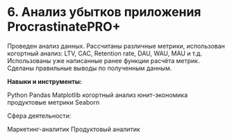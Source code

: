 # 6. Анализ убытков приложения ProcrastinatePRO+

Проведен анализ данных. Рассчитаны различные метрики, использован когортный анализ: LTV, CAC, Retention rate, DAU, WAU, MAU и т.д. Использованы уже написанные ранее функции расчёта метрик. Сделаны правильные выводы по полученным данным.

**Навыки и инструменты:** 

Python
Pandas
Matplotlib
когортный анализ
юнит-экономика
продуктовые метрики
Seaborn

Сфера деятельности:  

Маркетинг-аналитик
Продуктовый аналитик
    
    


 
